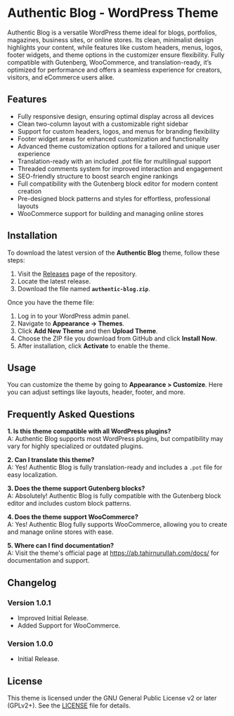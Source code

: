 # Authentic Blog - WordPress Theme

Authentic Blog is a versatile WordPress theme ideal for blogs, portfolios, magazines, business sites, or online stores. Its clean, minimalist design highlights your content, while features like custom headers, menus, logos, footer widgets, and theme options in the customizer ensure flexibility. Fully compatible with Gutenberg, WooCommerce, and translation-ready, it’s optimized for performance and offers a seamless experience for creators, visitors, and eCommerce users alike.

## Features

- Fully responsive design, ensuring optimal display across all devices
- Clean two-column layout with a customizable right sidebar
- Support for custom headers, logos, and menus for branding flexibility
- Footer widget areas for enhanced customization and functionality
- Advanced theme customization options for a tailored and unique user experience
- Translation-ready with an included .pot file for multilingual support
- Threaded comments system for improved interaction and engagement
- SEO-friendly structure to boost search engine rankings
- Full compatibility with the Gutenberg block editor for modern content creation
- Pre-designed block patterns and styles for effortless, professional layouts
- WooCommerce support for building and managing online stores

## Installation

To download the latest version of the **Authentic Blog** theme, follow these steps:

1. Visit the [Releases](https://github.com/tahirnurullah/authentic-blog/releases) page of the repository.
2. Locate the latest release.
3. Download the file named **`authentic-blog.zip`**.

Once you have the theme file:

1. Log in to your WordPress admin panel.
2. Navigate to **Appearance → Themes**.
3. Click **Add New Theme** and then **Upload Theme**.
4. Choose the ZIP file you download from GitHub and click **Install Now**.
5. After installation, click **Activate** to enable the theme.

## Usage

You can customize the theme by going to **Appearance > Customize**. Here you can adjust settings like layouts, header, footer, and more.

## Frequently Asked Questions

**1. Is this theme compatible with all WordPress plugins?**  
A: Authentic Blog supports most WordPress plugins, but compatibility may vary for highly specialized or outdated plugins.

**2. Can I translate this theme?**  
A: Yes! Authentic Blog is fully translation-ready and includes a `.pot` file for easy localization.

**3. Does the theme support Gutenberg blocks?**  
A: Absolutely! Authentic Blog is fully compatible with the Gutenberg block editor and includes custom block patterns.

**4. Does the theme support WooCommerce?**  
A: Yes! Authentic Blog fully supports WooCommerce, allowing you to create and manage online stores with ease.

**5. Where can I find documentation?**  
A: Visit the theme's official page at https://ab.tahirnurullah.com/docs/ for documentation and support.

## Changelog

### Version 1.0.1
- Improved Initial Release.
- Added Support for WooCommerce.

### Version 1.0.0
- Initial Release.

## License

This theme is licensed under the GNU General Public License v2 or later (GPLv2+). 
See the [LICENSE](LICENSE) file for details.
